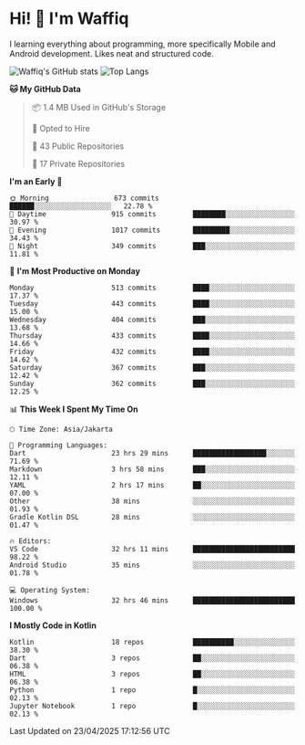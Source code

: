 
# Hi! 👋 I'm Waffiq

I learning everything about programming, more specifically Mobile and Android development. Likes neat and structured code.

<!-- Get to know more about me?

<a href="https://www.linkedin.com/in/waffiqaziz/"><img src="https://img.shields.io/static/v1?label=%20&message=LinkedIn&logo=linkedin&logoColor=white&color=0A66C2&style=for-the-badge" alt="LinkedIn"></a>
<a href="https://www.instagram.com/waffiqaziz/"><img src="https://img.shields.io/static/v1?label=%20&message=instagram&logo=instagram&logoColor=white&labelColor=%23E1306C&color=%23E1306C&style=for-the-badge" alt="Instagram"></a>
<a href="https://web.facebook.com/WaffiqAziz/"><img src="https://img.shields.io/static/v1?label=%20&message=Facebook&logo=facebook&logoColor=white&color=1877F2&style=for-the-badge" alt="Facebook"></a>
<a href="https://twitter.com/waffiqaziz"><img src="https://img.shields.io/static/v1?label=%20&message=X&logo=x&logoColor=white&color=000000&style=for-the-badge" alt="X"></a> -->

![Waffiq's GitHub stats](https://github-readme-stats-eight-theta.vercel.app/api?username=waffiqaziz&show_icons=true&include_all_commits=true&count_private=true&theme=dark)
![Top Langs](https://github-readme-stats.vercel.app/api/top-langs/?username=waffiqaziz&layout=compact&langs_count=8&theme=dark)

<!--START_SECTION:waka-->
**🐱 My GitHub Data** 

> 📦 1.4 MB Used in GitHub's Storage 
 > 
> 💼 Opted to Hire
 > 
> 📜 43 Public Repositories 
 > 
> 🔑 17 Private Repositories 
 > 
**I'm an Early 🐤** 

```text
🌞 Morning                673 commits         ██████░░░░░░░░░░░░░░░░░░░   22.78 % 
🌆 Daytime                915 commits         ████████░░░░░░░░░░░░░░░░░   30.97 % 
🌃 Evening                1017 commits        █████████░░░░░░░░░░░░░░░░   34.43 % 
🌙 Night                  349 commits         ███░░░░░░░░░░░░░░░░░░░░░░   11.81 % 
```
📅 **I'm Most Productive on Monday** 

```text
Monday                   513 commits         ████░░░░░░░░░░░░░░░░░░░░░   17.37 % 
Tuesday                  443 commits         ████░░░░░░░░░░░░░░░░░░░░░   15.00 % 
Wednesday                404 commits         ███░░░░░░░░░░░░░░░░░░░░░░   13.68 % 
Thursday                 433 commits         ████░░░░░░░░░░░░░░░░░░░░░   14.66 % 
Friday                   432 commits         ████░░░░░░░░░░░░░░░░░░░░░   14.62 % 
Saturday                 367 commits         ███░░░░░░░░░░░░░░░░░░░░░░   12.42 % 
Sunday                   362 commits         ███░░░░░░░░░░░░░░░░░░░░░░   12.25 % 
```


📊 **This Week I Spent My Time On** 

```text
🕑︎ Time Zone: Asia/Jakarta

💬 Programming Languages: 
Dart                     23 hrs 29 mins      ██████████████████░░░░░░░   71.69 % 
Markdown                 3 hrs 58 mins       ███░░░░░░░░░░░░░░░░░░░░░░   12.11 % 
YAML                     2 hrs 17 mins       ██░░░░░░░░░░░░░░░░░░░░░░░   07.00 % 
Other                    38 mins             ░░░░░░░░░░░░░░░░░░░░░░░░░   01.93 % 
Gradle Kotlin DSL        28 mins             ░░░░░░░░░░░░░░░░░░░░░░░░░   01.47 % 

🔥 Editors: 
VS Code                  32 hrs 11 mins      █████████████████████████   98.22 % 
Android Studio           35 mins             ░░░░░░░░░░░░░░░░░░░░░░░░░   01.78 % 

💻 Operating System: 
Windows                  32 hrs 46 mins      █████████████████████████   100.00 % 
```

**I Mostly Code in Kotlin** 

```text
Kotlin                   18 repos            ██████████░░░░░░░░░░░░░░░   38.30 % 
Dart                     3 repos             ██░░░░░░░░░░░░░░░░░░░░░░░   06.38 % 
HTML                     3 repos             ██░░░░░░░░░░░░░░░░░░░░░░░   06.38 % 
Python                   1 repo              █░░░░░░░░░░░░░░░░░░░░░░░░   02.13 % 
Jupyter Notebook         1 repo              █░░░░░░░░░░░░░░░░░░░░░░░░   02.13 % 
```




 Last Updated on 23/04/2025 17:12:56 UTC
<!--END_SECTION:waka-->
